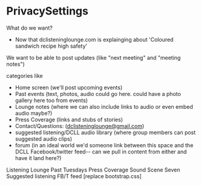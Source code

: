 PrivacySettings
===============

What do we want? 

- Now that dclisteninglounge.com is explainging about 'Coloured sandwich recipe high safety'

We want to be able to post updates (like "next meeting" and "meeting notes")

categories like

* Home screen (we'll post upcoming events)
* Past events (text, photos, audio could go here. could have a photo gallery here too from events)
* Lounge notes (where we can also include links to audio or even embed audio maybe?)
* Press Coverage (links and stubs of stories)
* Contact/Questions: (dclisteninglounge@gmail.com)
* suggested listening/DCLL audio library (where group members can post suggested audio clips)
* forum (in an ideal world we'd someone link between this space and the DCLL Facebook/twitter feed-- can we pull in content from either and have it land here?)


Listening Lounge
	Past Tuesdays
	Press Coverage
	Sound Scene Seven
	Suggested listening
	FB/T feed
[replace bootstrap.css]
